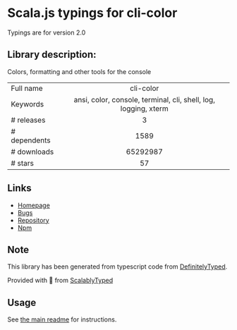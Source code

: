 
# Scala.js typings for cli-color

Typings are for version 2.0

## Library description:
Colors, formatting and other tools for the console

|                    |                 |
| ------------------ | :-------------: |
| Full name          | cli-color |
| Keywords           | ansi, color, console, terminal, cli, shell, log, logging, xterm |
| # releases         | 3 |
| # dependents       | 1589 |
| # downloads        | 65292987 |
| # stars            | 57 |

## Links
- [Homepage](https://github.com/medikoo/cli-color#readme)
- [Bugs](https://github.com/medikoo/cli-color/issues)
- [Repository](https://github.com/medikoo/cli-color)
- [Npm](https://www.npmjs.com/package/cli-color)
    


## Note
This library has been generated from typescript code from [DefinitelyTyped](https://definitelytyped.org).

Provided with :purple_heart: from [ScalablyTyped](https://github.com/oyvindberg/ScalablyTyped)

## Usage
See [the main readme](../../readme.md) for instructions.


